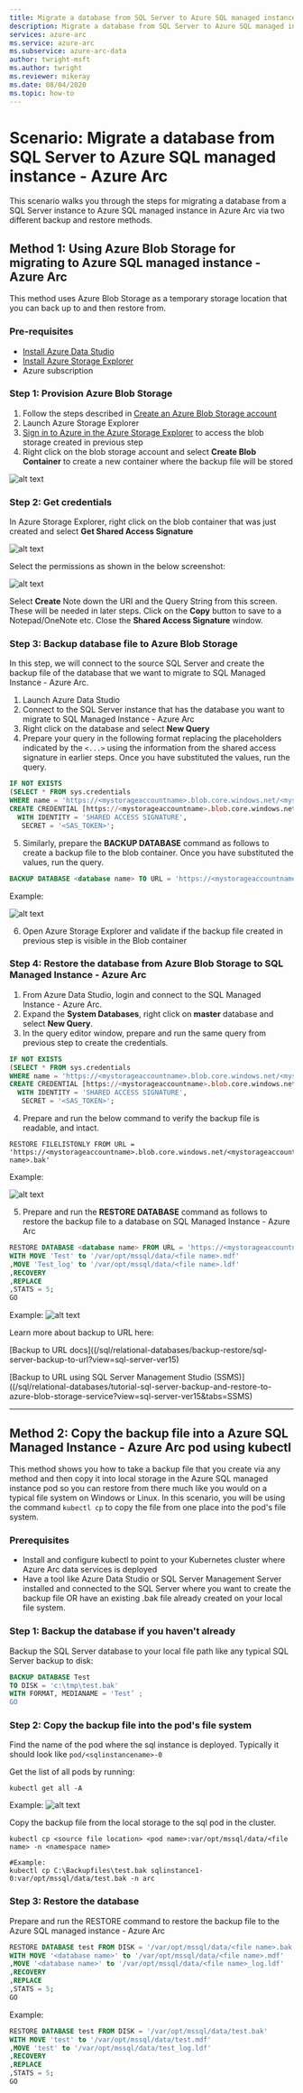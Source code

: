 ```yaml
---
title: Migrate a database from SQL Server to Azure SQL managed instance - Azure Arc
description: Migrate a database from SQL Server to Azure SQL managed instance - Azure Arc
services: azure-arc
ms.service: azure-arc
ms.subservice: azure-arc-data
author: twright-msft
ms.author: twright
ms.reviewer: mikeray
ms.date: 08/04/2020
ms.topic: how-to
---
```


# Scenario: Migrate a database from SQL Server to Azure SQL managed instance - Azure Arc

This scenario walks you through the steps for migrating a database from a SQL Server instance to Azure SQL managed instance in Azure Arc via two different backup and restore methods.

## Method 1: Using Azure Blob Storage for migrating to Azure SQL managed instance - Azure Arc

This method uses Azure Blob Storage as a temporary storage location that you can back up to and then restore from.

### Pre-requisites

- [Install Azure Data Studio](/scenarios/install-client-tools.md)
- [Install Azure Storage Explorer](https://azure.microsoft.com/features/storage-explorer/)
- Azure subscription

### Step 1: Provision Azure Blob Storage

1) Follow the steps described in [Create an Azure Blob Storage account](/storage/blobs/storage-blob-create-account-block-blob?tabs=azure-portal)
2) Launch Azure Storage Explorer
3) [Sign in to Azure in the Azure Storage Explorer](https://docs.microsoft.com/azure/vs-azure-tools-storage-manage-with-storage-explorer?tabs=windows#sign-in-to-azure) to access the blob storage created in previous step
4) Right click on the blob storage account and select **Create Blob Container** to create a new container where the backup file will be stored

![alt text](/assets/createblobcontainer.png)

### Step 2: Get credentials

In Azure Storage Explorer, right click on the blob container that was just created and select **Get Shared Access Signature**

![alt text](/assets/SharedAccessSig.png)

Select  the permissions as shown in the below screenshot:

![alt text](/assets/SASperms.png)

Select **Create**
Note down the URI and the Query String from this screen. These will be needed in later steps. Click on the **Copy** button to save to a Notepad/OneNote etc.
Close the **Shared Access Signature** window.

### Step 3: Backup database file to Azure Blob Storage

In this step, we will connect to the source SQL Server and create the backup file of the database that we want to migrate to SQL Managed Instance - Azure Arc.

1) Launch Azure Data Studio
2) Connect to the SQL Server instance that has the database you want to migrate to SQL Managed Instance - Azure Arc
3) Right click on the database and select **New Query**
4) Prepare your query in the following format replacing the placeholders indicated by the `<...>` using the information from the shared access signature in earlier steps.  Once you have substituted the values, run the query.

```sql
IF NOT EXISTS  
(SELECT * FROM sys.credentials
WHERE name = 'https://<mystorageaccountname>.blob.core.windows.net/<mystorageaccountcontainername>')  
CREATE CREDENTIAL [https://<mystorageaccountname>.blob.core.windows.net/<mystorageaccountcontainername>]
  WITH IDENTITY = 'SHARED ACCESS SIGNATURE',  
   SECRET = '<SAS_TOKEN>';  
```

5) Similarly, prepare the **BACKUP DATABASE** command as follows to create a backup file to the blob container.  Once you have substituted the values, run the query.

```sql
BACKUP DATABASE <database name> TO URL = 'https://<mystorageaccountname>.blob.core.windows.net/<mystorageaccountcontainername>'
```

Example:

![alt text](/assets/backupdatabase.png)

6) Open Azure Storage Explorer and validate if the backup file created in previous step is visible in the Blob container

### Step 4: Restore the database from Azure Blob Storage to SQL Managed Instance - Azure Arc

1) From Azure Data Studio, login and connect to the SQL Managed Instance - Azure Arc.
2) Expand the **System Databases**, right click on **master** database and select **New Query**.
3) In the query editor window, prepare and run the same query from previous step to create the credentials.

```sql
IF NOT EXISTS  
(SELECT * FROM sys.credentials
WHERE name = 'https://<mystorageaccountname>.blob.core.windows.net/<mystorageaccountcontainername>')  
CREATE CREDENTIAL [https://<mystorageaccountname>.blob.core.windows.net/<mystorageaccountcontainername>]
  WITH IDENTITY = 'SHARED ACCESS SIGNATURE',  
   SECRET = '<SAS_TOKEN>';  
```

4) Prepare and run the below command to verify the backup file is readable, and intact.

```terminal
RESTORE FILELISTONLY FROM URL = 'https://<mystorageaccountname>.blob.core.windows.net/<mystorageaccountcontainername>/<file name>.bak'
```

Example:

![alt text](/assets/restorefilesample.png)

5) Prepare and run the **RESTORE DATABASE** command as follows to restore the backup file to a database on SQL Managed Instance - Azure Arc

```sql
RESTORE DATABASE <database name> FROM URL = 'https://<mystorageaccountname>.blob.core.windows.net/<mystorageaccountcontainername>/<file name>'
WITH MOVE 'Test' to '/var/opt/mssql/data/<file name>.mdf'
,MOVE 'Test_log' to '/var/opt/mssql/data/<file name>.ldf'
,RECOVERY  
,REPLACE  
,STATS = 5;  
GO
```

Example:
![alt text](/assets/restoredbsample.png)

Learn more about backup to URL here:

[Backup to URL docs]((/sql/relational-databases/backup-restore/sql-server-backup-to-url?view=sql-server-ver15)

[Backup to URL using SQL Server Management Studio (SSMS)]((/sql/relational-databases/tutorial-sql-server-backup-and-restore-to-azure-blob-storage-service?view=sql-server-ver15&tabs=SSMS)

-------

## Method 2: Copy the backup file into a Azure SQL Managed Instance - Azure Arc pod using kubectl

This method shows you how to take a backup file that you create via any method and then copy it into local storage in the Azure SQL managed instance pod so you can restore from there much like you would on a typical file system on Windows or Linux. In this scenario, you will be using the command `kubectl cp` to copy the file from one place into the pod's file system.

### Prerequisites

- Install and configure kubectl to point to your Kubernetes cluster where Azure Arc data services is deployed
- Have a tool like Azure Data Studio or SQL Server Management Server installed and connected to the SQL Server where you want to create the backup file OR have an existing .bak file already created on your local file system.

### Step 1: Backup the database if you haven't already

Backup the SQL Server database to your local file path like any typical SQL Server backup to disk:

 ```sql
BACKUP DATABASE Test
TO DISK = 'c:\tmp\test.bak'
WITH FORMAT, MEDIANAME = 'Test’ ;
GO
```

### Step 2: Copy the backup file into the pod's file system

Find the name of the pod where the sql instance is deployed. Typically it should look like `pod/<sqlinstancename>-0`

Get the list of all pods by running:

 ```terminal
kubectl get all -A
```

Example:
![alt text](/assets/sqlpods.png)

Copy the backup file from the local storage to the sql pod in the cluster.

 ```terminal
kubectl cp <source file location> <pod name>:var/opt/mssql/data/<file name> -n <namespace name>

#Example:
kubectl cp C:\Backupfiles\test.bak sqlinstance1-0:var/opt/mssql/data/test.bak -n arc
```

### Step 3: Restore the database

Prepare and run the RESTORE command to restore the backup file to the Azure SQL managed instance - Azure Arc

```sql
RESTORE DATABASE test FROM DISK = '/var/opt/mssql/data/<file name>.bak'
WITH MOVE '<database name>' to '/var/opt/mssql/data/<file name>.mdf'  
,MOVE '<database name>' to '/var/opt/mssql/data/<file name>_log.ldf'  
,RECOVERY  
,REPLACE  
,STATS = 5;  
GO
```

Example:

```sql
RESTORE DATABASE test FROM DISK = '/var/opt/mssql/data/test.bak'
WITH MOVE 'test' to '/var/opt/mssql/data/test.mdf'  
,MOVE 'test' to '/var/opt/mssql/data/test_log.ldf'  
,RECOVERY  
,REPLACE  
,STATS = 5;  
GO
```
